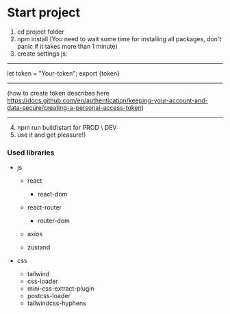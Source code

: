 # Start project 
1) cd project folder
2) npm install (You need to wait some time for installing all packages, don't panic if it takes more than 1 minute)
3) create settings js:

--------------------------------------

let token = "Your-token";
export {token}

--------------------------------------

(how to create token describes here https://docs.github.com/en/authentication/keeping-your-account-and-data-secure/creating-a-personal-access-token)

--------------------------------------

4) npm run build\start for PROD \ DEV
5) use it and get pleasure!)

### Used libraries
- js
  - react    
    - react-dom 

  - react-router 
    - router-dom
    
  - axios
  - zustand

- css
  - tailwind
  - css-loader     
  - mini-css-extract-plugin     
  - postcss-loader  
  - tailwindcss-hyphens
  